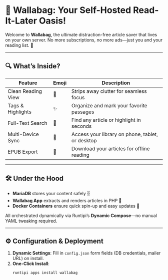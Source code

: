 # 🎉 Wallabag: Your Self-Hosted Read-It-Later Oasis!

Welcome to **Wallabag**, the ultimate distraction-free article saver that lives on your own server. No more subscriptions, no more ads—just you and your reading list. 🚀

---

## 🔍 What’s Inside?

| Feature                  | Emoji | Description                                      |
| ------------------------ | ----- | ------------------------------------------------ |
| Clean Reading View       | 🧹    | Strips away clutter for seamless focus           |
| Tags & Highlights        | ✨    | Organize and mark your favorite passages         |
| Full-Text Search         | 🔎    | Find any article or highlight in seconds         |
| Multi-Device Sync        | 🔄    | Access your library on phone, tablet, or desktop |
| EPUB Export              | 📖    | Download your articles for offline reading       |

---

## 🛠️ Under the Hood
- **MariaDB** stores your content safely 🗄️
- **Wallabag App** extracts and renders articles in PHP 🐳
- **Docker Containers** ensure quick spin-up and easy updates 🐋

All orchestrated dynamically via Runtipi’s **Dynamic Compose**—no manual YAML tweaking required.

---

## ⚙️ Configuration & Deployment
1. **Dynamic Settings**: Fill in `config.json` form fields (DB credentials, mailer URL) on install.
2. **One-Click Install**:
   ```bash
   runtipi apps install wallabag
